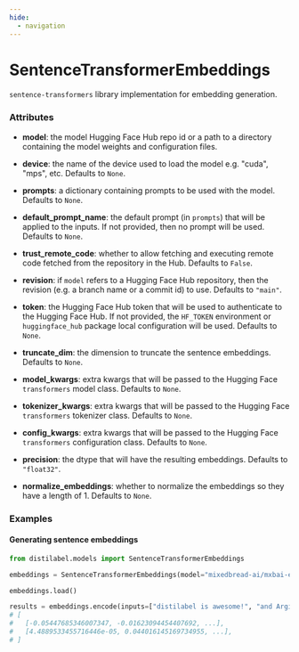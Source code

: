 ```yaml
---
hide:
  - navigation
---
```

# SentenceTransformerEmbeddings


`sentence-transformers` library implementation for embedding generation.







### Attributes

- **model**: the model Hugging Face Hub repo id or a path to a directory containing the  model weights and configuration files.

- **device**: the name of the device used to load the model e.g. "cuda", "mps", etc.  Defaults to `None`.

- **prompts**: a dictionary containing prompts to be used with the model. Defaults to  `None`.

- **default_prompt_name**: the default prompt (in `prompts`) that will be applied to the  inputs. If not provided, then no prompt will be used. Defaults to `None`.

- **trust_remote_code**: whether to allow fetching and executing remote code fetched  from the repository in the Hub. Defaults to `False`.

- **revision**: if `model` refers to a Hugging Face Hub repository, then the revision  (e.g. a branch name or a commit id) to use. Defaults to `"main"`.

- **token**: the Hugging Face Hub token that will be used to authenticate to the Hugging  Face Hub. If not provided, the `HF_TOKEN` environment or `huggingface_hub` package  local configuration will be used. Defaults to `None`.

- **truncate_dim**: the dimension to truncate the sentence embeddings. Defaults to `None`.

- **model_kwargs**: extra kwargs that will be passed to the Hugging Face `transformers`  model class. Defaults to `None`.

- **tokenizer_kwargs**: extra kwargs that will be passed to the Hugging Face `transformers`  tokenizer class. Defaults to `None`.

- **config_kwargs**: extra kwargs that will be passed to the Hugging Face `transformers`  configuration class. Defaults to `None`.

- **precision**: the dtype that will have the resulting embeddings. Defaults to `"float32"`.

- **normalize_embeddings**: whether to normalize the embeddings so they have a length  of 1. Defaults to `None`.







### Examples


#### Generating sentence embeddings
```python
from distilabel.models import SentenceTransformerEmbeddings

embeddings = SentenceTransformerEmbeddings(model="mixedbread-ai/mxbai-embed-large-v1")

embeddings.load()

results = embeddings.encode(inputs=["distilabel is awesome!", "and Argilla!"])
# [
#   [-0.05447685346007347, -0.01623094454407692, ...],
#   [4.4889533455716446e-05, 0.044016145169734955, ...],
# ]
```



